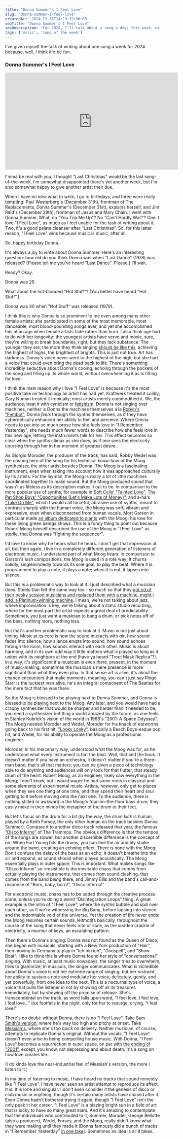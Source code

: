 ```yaml
---
title: "Donna Summer's I Feel Love"
slug: 'donna-summer-i-feel-love'
createdAt: '2024-12-31T14:13:32+00:00'
seoTitle: "Donna Summer's I Feel Love"
seoDescription: "For 2024, I'll talk about a song a day: this week, we're talking about Donna Summer's I Feel Love."
tags: ['music', 'song of the week']
---
```


I've given myself the task of writing about one song a week for 2024 because, well, I think it'd be fun.

### Donna Summer's I Feel Love

<iframe width="560" height="315" src="https://www.youtube.com/embed/bHfrdQ8h2Pw?si=Xhu3kreeFf1Ch1gF" title="YouTube video player" frameborder="0" allow="accelerometer; autoplay; clipboard-write; encrypted-media; gyroscope; picture-in-picture; web-share" referrerpolicy="strict-origin-when-cross-origin" allowfullscreen></iframe>

I'mma be real with you, I thought "Last Christmas" would be the last song-of-the-week. I'm somewhat disappointed there's yet another week, but I'm also somewhat happy to give another artist their due.

When I have no idea what to write, I go to birthdays, and three were really tempting: Paul Westerberg's (December 31th), frontman of The Replacements, Donna Summer's (December 31st), explains herself, and Jim Reid's (December 29th), frontman of Jesus and Mary Chain. I went with Donna Summer. What, no "You Trip Me Up"? No "Can't Hardly Wait"? One, I love "I Feel Love", as much as I feel unable for the task of writing about it. Two, it's a good palate cleanser after "Last Christmas". So, for this latter reason, "I Feel Love" wins because music is music, after all.

So, happy birthday Donna.

It's always a joy to write about Donna Summer. Here's an interesting question: how old do you think Donna was when "Last Dance" (1978) was released? (Please tell me you've heard "Last Dance". Please.) I'll wait.

Ready? Okay.

Donna was 29.

What about the hot-blooded "Hot Stuff"? (You better have heard "Hot Stuff".)

Donna was 30 when "Hot Stuff" was released (1979).

I think this is why Donna is so prominent to me even among many other female artists: she participated in some of the most memorable, most danceable, most blood-pounding songs ever, and yet she accomplished this at an age when female artists fade rather than burn. I also think age had to do with her longevity: the youngest artists have verve and moxie, sure, they're willing to break boundaries, right, but they lack substance. The younger they are, the more they think singing [should be like this](https://www.youtube.com/watch?v=pGMCcpT8MQQ), achieving the highest of highs, the brightest of brights. This is just not true. Art has darkness. Donna's voice never went to the highest of the high, but she had a voice that could even bring the dead back to life. There's something incredibly seductive about Donna's cooing, echoing through the pockets of the song and filling up its whole world, without overwhelming it as is fitting for love.

I think the main reason why I love "I Feel Love" is because it's the most positive take on technology an artist has had yet. Kraftwerk treated it coldly; Gary Numan treated it ironically; most artists merely commodified it. We, the audience, treat it with cynicism or [fetishism](https://en.wikipedia.org/wiki/Robot_fetishism). Donna is not singing over machines, neither is Donna the machines themselves a la [Robyn's "Fembot"](https://www.youtube.com/watch?v=Q6HI37GLPu8&pp=ygUMcm9ieW4gZmVtYm90), Donna _feels_ through the synths themselves, as if they have cybernetically enhanced her ability to feel and perceive. Where Donna needs to put into so much prose how she feels love in "I Remember Yesterday", she needs much fewer words to describe how she feels love in this new age, letting the instruments talk for her. This effect becomes so clear when the synths climax as she does, as if one sees the electricity coursing through her in her moment of greatest desire.

As Giorgio Moroder, the producer of the track, has said, Robby Wedel was the unsung hero of the song for his technical know-how of the Moog synthesizer, the other artist besides Donna. The Moog is a fascinating instrument, even when taking into account how it was approached culturally by its artists. For the layman, the Moog is really a lot of little machines coordinated together to make sound. But the Moog produced sound that wasn't as lifeless as its description makes it out to be. In comparison to the more popular use of synths, for example in [Soft Cells' "Tainted Love"](https://www.youtube.com/watch?v=XZVpR3Pk-r8&pp=ygUMdGFpbnRlZCBsb3Zl), [The Pet Shop Boys' "Opportunities (Let's Make Lots of Money)"](https://www.youtube.com/watch?v=di60NYGu03Y&pp=ygUkcGV0IHNob3AgYm95cyBvcHBvcnR1bml0aWVzIG9yaWdpbmFs), and a-ha's ["Take On Me"](https://www.youtube.com/watch?v=djV11Xbc914), which I would call forceful, abrasive use of synths, meant to contrast sharply with the human voice, the Moog was soft, vibrant and expressive, even when disconnected from human vocals. Mort Garson in particular made [an album dedicated to plants](https://www.youtube.com/watch?v=l0vrsO3_HpU&pp=ygUVbW9ydCBnYXJzb24gcGxhbnRhc2lh) with the Moog; his love for these living green beings shows. This is a funny thing to point out because Robert Moog himself described the use of the Moog in "I Feel Love" as [sterile](https://www.theguardian.com/music/2012/may/23/robert-moog-interview-google-doodle), that Donna was "fighting the sequencer".

I'd love to know why he hears what he hears. I don't get that impression at all, but then again, I live in a completely different generation of listeners of electronic music. I understand part of what Moog hears: in comparison to Garson's lush compositions, the Moog is used in a rote way; it churns solidly, singlemindedly towards its sole goal, to play the beat. Where it is programmed to play a note, it plays a note; when it is not, it lapses into silence.

But this is a problematic way to look at it. I just described what a musician does. Steely Dan felt the same way too - so much so that they [got rid of their pesky session musicians and replaced them with a machine, might I add, a Platinum-winning machine](https://en.wikipedia.org/wiki/Gaucho_(album)#Drum_recording). I mean, we're not talking about jazz, where improvisation is key, we're talking about a static studio recording, where for the most part the artist expects a great deal of predictability. Sometimes, you just want a musician to bang a drum, or pick notes off of the bass, nothing more, nothing less.

But that's another problematic way to look at it. Music is not just about timing. Music at its core is how the sound interacts with _air_, how sound fades into silence, how silence erupts into sound, how sound echoes through the room, how sounds interact with each other. Music is about harmony, and in its own odd way it little matters what is played so long as it unites with its neighbors at the end (have ya heard "Trout Mask Replica"?). In a way, it's significant if a musician is even _there_, present, in the moment of music-making; sometimes the musician's mere presence is more significant than what they even play. In that sense art is alive, it's about the chance encounters that make moments, meaning, you can't just say Ringo Starr is the luckiest man alive, he's an integral component of The Beatles for the mere fact that he was there.

So the Moog is blessed to be playing next to Donna Summer, and Donna is blessed to be playing next to the Moog. Any later, and you would have had a crappy synthesizer that would be sharper and harder than it needed to be; you need a synthesizer befitting a world amazed by the future, as one feels in Stanley Kubrick's vision of the world in 1968's "2001: A Space Odyssey". The Moog needed Moroder and Wedel, Moroder for his knack of earworms going back to his first hit, ["Looky Looky"](https://www.youtube.com/watch?v=rubTnCj7Hps), basically a Beach Boys-esque pop hit, and Wedel, for his ability to operate the Moog as a professional engineer.

Moroder, in his mercenary way, understood what the Moog was for, as he understood what every instrument is for: the beat. Well, that and the hook. It doesn't matter if you have an orchestra, it doesn't matter if you're a three-man band, that's all that matters; you can be given a piece of technology able to do anything and audiences will only look for that flutter, that steady drum of the heart. Robert Moog, as an engineer, likely saw everything in the Moog; I don't know, but I would wager he had some roots in classical and some elements of experimental music. Artists, however, only get to places when they see one thing at one time, and they spend their heart and soul getting to it before moving onto the next one. To the audience, there is nothing stilted or awkward in the Moog's four-on-the-floor bass drum; they easily make in their minds the metaphor of the drum to their feet.

But let's focus on the drum for a bit (by the way, the drum _kick_ is human, played by a Keith Forsey, the only other human on the track besides Donna Summer). Compare it to another disco track released that year, the famous ["Disco Inferno"](https://www.youtube.com/watch?v=cWqcgPmCbDQ) of The Trammps. The obvious difference is that the tempos of the songs are slower, but another discernible difference is the concept of _air_. When Earl Young hits the drums, you can feel the air audibly shake around the band, creating an echoing effect. There is none with the Moog. Don't confuse the delay of the bass as an echo; it doesn't breathe into the air and expand, as sound should when played acoustically. The Moog essentially plays in outer space. This is important. What makes songs like "Disco Inferno" so irresistible is the inevitable chaos that comes from actually playing the instruments, that comes from sound clashing, that comes from the band _being_ there, and Jimmy Ellis and the band's call-and-response of "Burn, baby, burn!", "Disco inferno!"

For electronic music, chaos has to be added through the creative process alone, unless you're doing a weird "Disintegration Loops" thing. A great example is the intro of "I Feel Love", where the synths bubble and spill over each other, as if we're witnessing the Big Bang, before lapsing into silence and the indomitable void of the universe. Yet the creation of life never ends: the Moog resumes certain sounds, leitmotifs basically, throughout the course of the song that never feels rote or stale, as the sudden crackle of electricity, a murmur of keys, an escalating pattern.

Then there's Donna's singing. Donna was not found as the Queen of Disco; she began with musicals, starting with a New York production of "Hair", then moving to Germany to play in "Ich bin ich", "Godspell", and "Show Boat". I like to think this is where Donna found her style of "conversational" singing. With music, at least music nowadays, the singer tries to overwhelm, tries to glamorize; in musicals, the singer communicates. What is incredible about Donna's voice is not her extreme range of singing, but her _restraint_, her ability to sustain a note and modulate her voice, delicately, gently, and yet powerfully, from one idea to the next. This is a nocturnal type of voice, a voice that pulls the listener in not by showing off all its treasures immediately, but by showing off the promise of release. She's transcendental on the track, as word falls upon word, "I feel love, I feel love, I feel love..." like footfalls in the night, only for her to resurge, crying, "I feel love!"

There's no doubt: without Donna, there is no "I Feel Love". Take [Sam Smith's version](https://www.youtube.com/watch?v=CZdE9QA-W4o), where he's way too high and pitchy at onset. Take [Messiah's](https://www.youtube.com/watch?v=kUr4NVmhNO8), where she's too quick on delivery. Neither musician, of course, attempts to replicate Donna's original. Without the vocals, "I Feel Love" doesn't even arise to being compelling house music. With Donna, "I Feel Love" becomes a resurrection in outer space, on par with [the ending of "2001"](https://www.youtube.com/watch?v=AXS8P0HksQo), except, you know, not depressing and about death. It's a song on how love creates life.

(I do kinda love the near-industrial feel of Messiah's version, the more I listen to it.)

In my time of listening to music, I have heard no tracks that sound remotely like "I Feel Love". I have never seen an artist attempt to reproduce its affect. It _is_. It is lone and singular. I don't even consider it the genesis of disco or club music or anything, though it's certain many artists have chased after it. Even Donna hadn't bothered trying it again, though "I Feel Love" isn't the only peak in her career. "I Feel Love" is a blazing bright sun in a field of art that is lucky to have so many great stars. And it's amazing to contemplate that the individuals who contributed to it, Summer, Moroder, George Bellotte (also a producer), Wedel, Forsey, and the Moog, really didn't know what they were making until they made it (Donna famously did a bunch of tracks in "I Remember Yesterday" [in one take](https://mixmag.net/feature/i-feel-love-donna-summer-and-giorgio-moroder-created-the-template-for-dance-music-as-we-know-it)). Sometimes an idea is all it takes.
